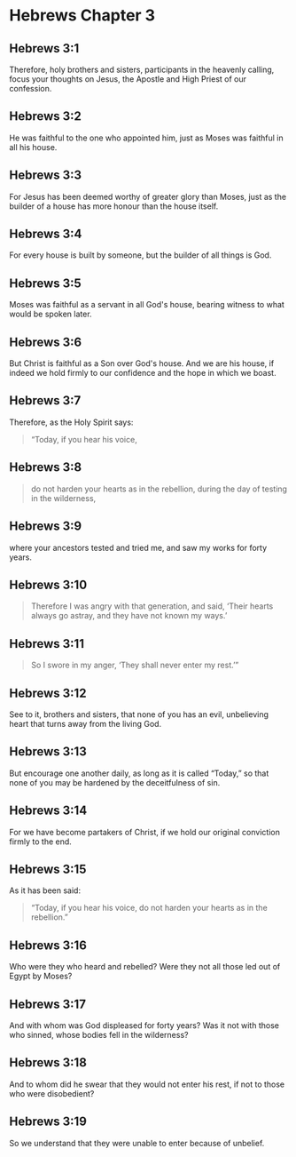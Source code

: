 # Hebrews Chapter 3

## Hebrews 3:1

Therefore, holy brothers and sisters, participants in the heavenly calling, focus your thoughts on Jesus, the Apostle and High Priest of our confession.

## Hebrews 3:2

He was faithful to the one who appointed him, just as Moses was faithful in all his house.

## Hebrews 3:3

For Jesus has been deemed worthy of greater glory than Moses, just as the builder of a house has more honour than the house itself.

## Hebrews 3:4

For every house is built by someone, but the builder of all things is God.

## Hebrews 3:5

Moses was faithful as a servant in all God's house, bearing witness to what would be spoken later.

## Hebrews 3:6

But Christ is faithful as a Son over God's house. And we are his house, if indeed we hold firmly to our confidence and the hope in which we boast.

## Hebrews 3:7

Therefore, as the Holy Spirit says:

> “Today, if you hear his voice,

## Hebrews 3:8

> do not harden your hearts as in the rebellion,
> during the day of testing in the wilderness,

## Hebrews 3:9

where your ancestors tested and tried me, and saw my works for forty years.

## Hebrews 3:10

> Therefore I was angry with that generation,
> and said, ‘Their hearts always go astray,
> and they have not known my ways.’

## Hebrews 3:11

> So I swore in my anger,
> ‘They shall never enter my rest.’”

## Hebrews 3:12

See to it, brothers and sisters, that none of you has an evil, unbelieving heart that turns away from the living God.

## Hebrews 3:13

But encourage one another daily, as long as it is called “Today,” so that none of you may be hardened by the deceitfulness of sin.

## Hebrews 3:14

For we have become partakers of Christ, if we hold our original conviction firmly to the end.

## Hebrews 3:15

As it has been said:

> “Today, if you hear his voice,
> do not harden your hearts as in the rebellion.”

## Hebrews 3:16

Who were they who heard and rebelled? Were they not all those led out of Egypt by Moses?

## Hebrews 3:17

And with whom was God displeased for forty years? Was it not with those who sinned, whose bodies fell in the wilderness?

## Hebrews 3:18

And to whom did he swear that they would not enter his rest, if not to those who were disobedient?

## Hebrews 3:19

So we understand that they were unable to enter because of unbelief.
